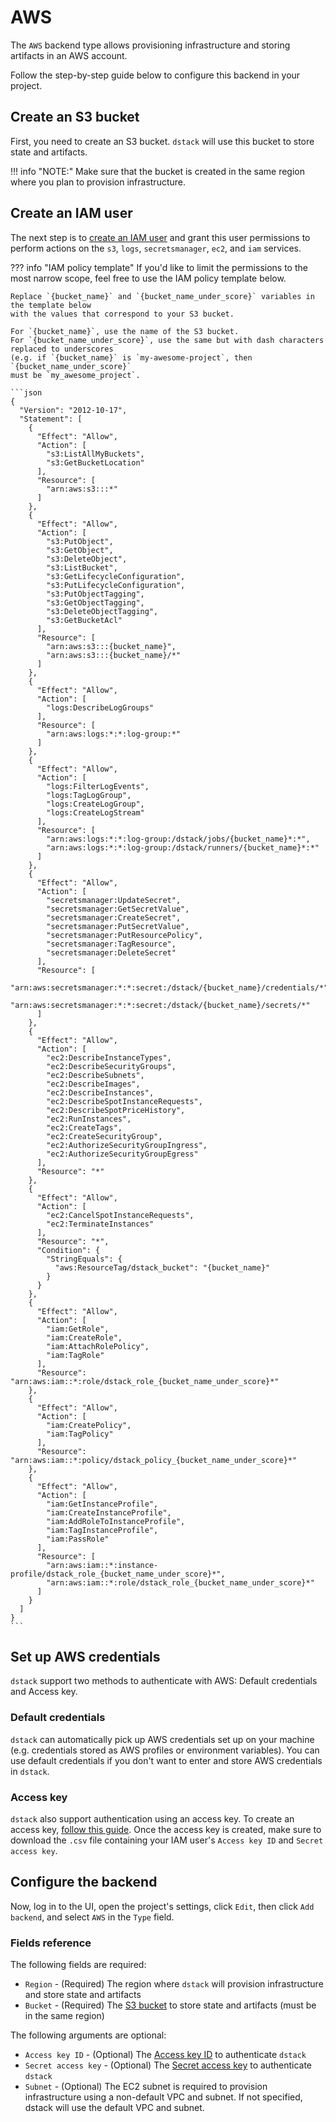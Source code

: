 # AWS

The `AWS` backend type allows provisioning infrastructure and storing artifacts in an AWS account.

Follow the step-by-step guide below to configure this backend in your project.

## Create an S3 bucket

First, you need to create an S3 bucket. `dstack` will use this bucket to store state and artifacts.

!!! info "NOTE:"
    Make sure that the bucket is created in the same region where you plan to provision
    infrastructure.

## Create an IAM user

The next step is to [create an IAM user](https://docs.aws.amazon.com/IAM/latest/UserGuide/id_users_create.html) and 
grant this user permissions to perform actions on the `s3`, `logs`, `secretsmanager`, `ec2`, and `iam`
services.

??? info "IAM policy template"
    If you'd like to limit the permissions to the most narrow scope, feel free to use the IAM policy template
    below.

    Replace `{bucket_name}` and `{bucket_name_under_score}` variables in the template below
    with the values that correspond to your S3 bucket.

    For `{bucket_name}`, use the name of the S3 bucket. 
    For `{bucket_name_under_score}`, use the same but with dash characters replaced to underscores 
    (e.g. if `{bucket_name}` is `my-awesome-project`, then  `{bucket_name_under_score}` 
    must be `my_awesome_project`.

    ```json
    {
      "Version": "2012-10-17",
      "Statement": [
        {
          "Effect": "Allow",
          "Action": [
            "s3:ListAllMyBuckets",
            "s3:GetBucketLocation"
          ],
          "Resource": [
            "arn:aws:s3:::*"
          ]
        },
        {
          "Effect": "Allow",
          "Action": [
            "s3:PutObject",
            "s3:GetObject",
            "s3:DeleteObject",
            "s3:ListBucket",
            "s3:GetLifecycleConfiguration",
            "s3:PutLifecycleConfiguration",
            "s3:PutObjectTagging",
            "s3:GetObjectTagging",
            "s3:DeleteObjectTagging",
            "s3:GetBucketAcl"
          ],
          "Resource": [
            "arn:aws:s3:::{bucket_name}",
            "arn:aws:s3:::{bucket_name}/*"
          ]
        },
        {
          "Effect": "Allow",
          "Action": [
            "logs:DescribeLogGroups"
          ],
          "Resource": [
            "arn:aws:logs:*:*:log-group:*"
          ]
        },
        {
          "Effect": "Allow",
          "Action": [
            "logs:FilterLogEvents",
            "logs:TagLogGroup",
            "logs:CreateLogGroup",
            "logs:CreateLogStream"
          ],
          "Resource": [
            "arn:aws:logs:*:*:log-group:/dstack/jobs/{bucket_name}*:*",
            "arn:aws:logs:*:*:log-group:/dstack/runners/{bucket_name}*:*"
          ]
        },
        {
          "Effect": "Allow",
          "Action": [
            "secretsmanager:UpdateSecret",
            "secretsmanager:GetSecretValue",
            "secretsmanager:CreateSecret",
            "secretsmanager:PutSecretValue",
            "secretsmanager:PutResourcePolicy",
            "secretsmanager:TagResource",
            "secretsmanager:DeleteSecret"
          ],
          "Resource": [
            "arn:aws:secretsmanager:*:*:secret:/dstack/{bucket_name}/credentials/*",
            "arn:aws:secretsmanager:*:*:secret:/dstack/{bucket_name}/secrets/*"
          ]
        },
        {
          "Effect": "Allow",
          "Action": [
            "ec2:DescribeInstanceTypes",
            "ec2:DescribeSecurityGroups",
            "ec2:DescribeSubnets",
            "ec2:DescribeImages",
            "ec2:DescribeInstances",
            "ec2:DescribeSpotInstanceRequests",
            "ec2:DescribeSpotPriceHistory",
            "ec2:RunInstances",
            "ec2:CreateTags",
            "ec2:CreateSecurityGroup",
            "ec2:AuthorizeSecurityGroupIngress",
            "ec2:AuthorizeSecurityGroupEgress"
          ],
          "Resource": "*"
        },
        {
          "Effect": "Allow",
          "Action": [
            "ec2:CancelSpotInstanceRequests",
            "ec2:TerminateInstances"
          ],
          "Resource": "*",
          "Condition": {
            "StringEquals": {
              "aws:ResourceTag/dstack_bucket": "{bucket_name}"
            }
          }
        },
        {
          "Effect": "Allow",
          "Action": [
            "iam:GetRole",
            "iam:CreateRole",
            "iam:AttachRolePolicy",
            "iam:TagRole"
          ],
          "Resource": "arn:aws:iam::*:role/dstack_role_{bucket_name_under_score}*"
        },
        {
          "Effect": "Allow",
          "Action": [
            "iam:CreatePolicy",
            "iam:TagPolicy"
          ],
          "Resource": "arn:aws:iam::*:policy/dstack_policy_{bucket_name_under_score}*"
        },
        {
          "Effect": "Allow",
          "Action": [
            "iam:GetInstanceProfile",
            "iam:CreateInstanceProfile",
            "iam:AddRoleToInstanceProfile",
            "iam:TagInstanceProfile",
            "iam:PassRole"
          ],
          "Resource": [
            "arn:aws:iam::*:instance-profile/dstack_role_{bucket_name_under_score}*",
            "arn:aws:iam::*:role/dstack_role_{bucket_name_under_score}*"
          ]
        }
      ]
    }
    ```

## Set up AWS credentials

`dstack` support two methods to authenticate with AWS: Default credentials and Access key.

### Default credentials

`dstack` can automatically pick up AWS credentials set up on your machine
(e.g. credentials stored as AWS profiles or environment variables).
You can use default credentials if you don't want to enter and store AWS credentials in `dstack`.

### Access key

`dstack` also support authentication using an access key. To create an access key,
[follow this guide](https://docs.aws.amazon.com/cli/latest/userguide/cli-authentication-user.html#cli-authentication-user-get). Once the access key is created, make sure to download the `.csv` file containing your IAM user's
`Access key ID` and `Secret access key`.

## Configure the backend

Now, log in to the UI, open the project's settings,
click `Edit`, then click `Add backend`, and select `AWS` in the `Type` field.

[//]: # (![]&#40;../../../assets/images/dstack-hub-create-aws-project.png&#41;{ width=800 })

### Fields reference

The following fields are required:

- `Region` - (Required) The region where `dstack` will provision infrastructure and store state and artifacts
- `Bucket` - (Required) The [S3 bucket](#1-create-an-s3-bucket) to store state and artifacts (must be in the same region)

The following arguments are optional:

- `Access key ID` - (Optional) The [Access key ID](#3-create-an-access-key) to authenticate `dstack` 
- `Secret access key` - (Optional) The [Secret access key](#3-create-an-access-key) to authenticate `dstack`
- `Subnet` - (Optional) The EC2 subnet is required to provision infrastructure using a non-default VPC and subnet. If
  not specified, dstack will use the default VPC and subnet.

[//]: # (TODO: Mention on how to manage EC2 quotas)